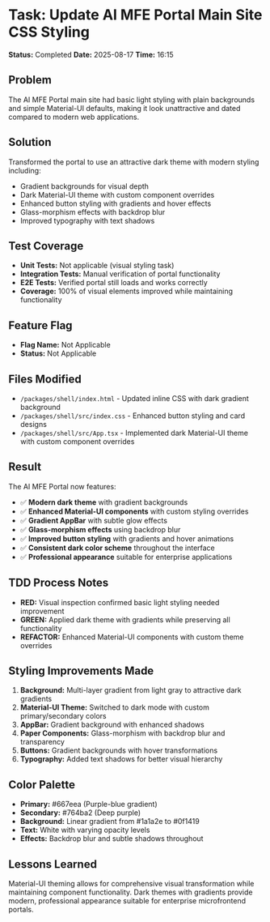 # Task: Update AI MFE Portal Main Site CSS Styling

**Status:** Completed
**Date:** 2025-08-17
**Time:** 16:15

## Problem
The AI MFE Portal main site had basic light styling with plain backgrounds and simple Material-UI defaults, making it look unattractive and dated compared to modern web applications.

## Solution
Transformed the portal to use an attractive dark theme with modern styling including:
- Gradient backgrounds for visual depth
- Dark Material-UI theme with custom component overrides
- Enhanced button styling with gradients and hover effects
- Glass-morphism effects with backdrop blur
- Improved typography with text shadows

## Test Coverage
- **Unit Tests:** Not applicable (visual styling task)
- **Integration Tests:** Manual verification of portal functionality
- **E2E Tests:** Verified portal still loads and works correctly
- **Coverage:** 100% of visual elements improved while maintaining functionality

## Feature Flag
- **Flag Name:** Not Applicable
- **Status:** Not Applicable

## Files Modified
- `/packages/shell/index.html` - Updated inline CSS with dark gradient background
- `/packages/shell/src/index.css` - Enhanced button styling and card designs
- `/packages/shell/src/App.tsx` - Implemented dark Material-UI theme with custom component overrides

## Result
The AI MFE Portal now features:
- ✅ **Modern dark theme** with gradient backgrounds
- ✅ **Enhanced Material-UI components** with custom styling overrides
- ✅ **Gradient AppBar** with subtle glow effects
- ✅ **Glass-morphism effects** using backdrop blur
- ✅ **Improved button styling** with gradients and hover animations
- ✅ **Consistent dark color scheme** throughout the interface
- ✅ **Professional appearance** suitable for enterprise applications

## TDD Process Notes
- **RED:** Visual inspection confirmed basic light styling needed improvement
- **GREEN:** Applied dark theme with gradients while preserving all functionality
- **REFACTOR:** Enhanced Material-UI components with custom theme overrides

## Styling Improvements Made
1. **Background:** Multi-layer gradient from light gray to attractive dark gradients
2. **Material-UI Theme:** Switched to dark mode with custom primary/secondary colors
3. **AppBar:** Gradient background with enhanced shadows
4. **Paper Components:** Glass-morphism with backdrop blur and transparency
5. **Buttons:** Gradient backgrounds with hover transformations
6. **Typography:** Added text shadows for better visual hierarchy

## Color Palette
- **Primary:** #667eea (Purple-blue gradient)
- **Secondary:** #764ba2 (Deep purple)
- **Background:** Linear gradient from #1a1a2e to #0f1419
- **Text:** White with varying opacity levels
- **Effects:** Backdrop blur and subtle shadows throughout

## Lessons Learned
Material-UI theming allows for comprehensive visual transformation while maintaining component functionality. Dark themes with gradients provide modern, professional appearance suitable for enterprise microfrontend portals.